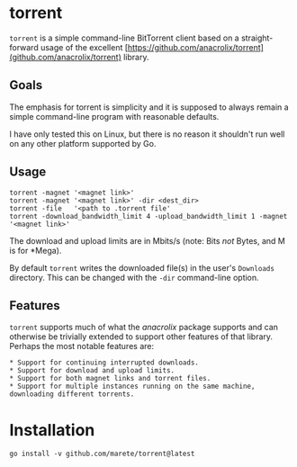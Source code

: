 # torrent

`torrent` is a simple command-line BitTorrent client based on a
straight-forward usage of the excellent
[https://github.com/anacrolix/torrent](github.com/anacrolix/torrent)
library.

## Goals

The emphasis for torrent is simplicity and it is supposed to always
remain a simple command-line program with reasonable defaults.

I have only tested this on Linux, but there is no reason it shouldn't
run well on any other platform supported by Go.

## Usage

    torrent -magnet '<magnet link>'
    torrent -magnet '<magnet link>' -dir <dest_dir>
    torrent -file   '<path to .torrent file'
    torrent -download_bandwidth_limit 4 -upload_bandwidth_limit 1 -magnet '<magnet link>'

The download and upload limits are in Mbits/s (note: Bits *not* Bytes,
and M is for *Mega).
    
By default `torrent` writes the downloaded file(s) in the user's
`Downloads` directory. This can be changed with the `-dir`
command-line option.

## Features

`torrent` supports much of what the *anacrolix* package supports and
can otherwise be trivially extended to support other features of that
library. Perhaps the most notable features are:

    * Support for continuing interrupted downloads.
    * Support for download and upload limits.
    * Support for both magnet links and torrent files.
    * Support for multiple instances running on the same machine, downloading different torrents.

# Installation

    go install -v github.com/marete/torrent@latest
